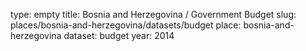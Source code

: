 type: empty
title: Bosnia and Herzegovina / Government Budget
slug: places/bosnia-and-herzegovina/datasets/budget
place: bosnia-and-herzegovina
dataset: budget
year: 2014
